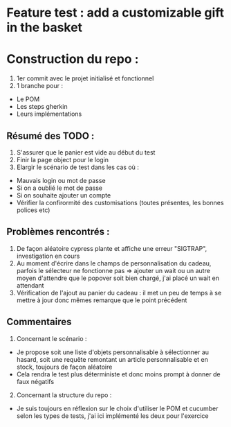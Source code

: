 # Feature test : add a customizable gift in the basket

# Construction du repo : 
1. 1er commit avec le projet initialisé et fonctionnel 
2. 1 branche pour : 
- Le POM
- Les steps gherkin
- Leurs implémentations

## Résumé des TODO : 
1. S'assurer que le panier est vide au début du test 
2. Finir la page object pour le login
3. Elargir le scénario de test dans les cas où : 
- Mauvais login ou mot de passe
- Si on a oublié le mot de passe
- Si on souhaite ajouter un compte
- Vérifier la confirormité des customisations (toutes présentes, les bonnes polices etc)


## Problèmes rencontrés : 
1. De façon aléatoire cypress plante et affiche une erreur "SIGTRAP", investigation en cours
2. Au moment d'écrire dans le champs de personnalisation du cadeau, parfois le sélecteur ne fonctionne pas
=> ajouter un wait ou un autre moyen d'attendre que le popover soit bien chargé, j'ai placé un wait en attendant
3. Vérification de l'ajout au panier du cadeau : il met un peu de temps à se mettre à jour donc mêmes remarque que le point précédent

## Commentaires
1. Concernant le scénario : 
- Je propose soit une liste d'objets personnalisable à sélectionner au hasard, soit une requête remontant un article personnalisable et en stock, toujours de façon aléatoire
- Cela rendra le test plus déterministe et donc moins prompt à donner de faux négatifs
2. Concernant la structure du repo : 
- Je suis toujours en réflexion sur le choix d'utiliser le POM et cucumber selon les types de tests, j'ai ici implémenté les deux pour l'exercice 
